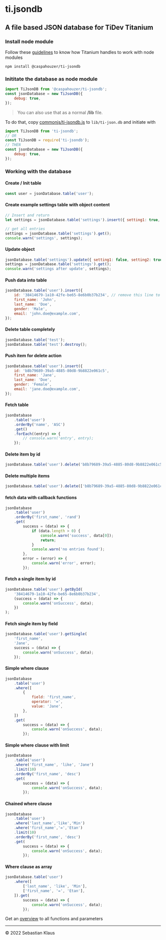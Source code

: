 # ti.jsondb

## A file based JSON database for TiDev Titanium

### Install node module

Follow these [guidelines](https://titaniumsdk.com/guide/Titanium_SDK/Titanium_SDK_Guide/Best_Practices_and_Recommendations/CommonJS_Modules_in_Titanium.html#commonjs-module-specification-implementation) to know how Titanium handles to work with node modules

    npm install @caspahouzer/ti-jsondb

### Inititate the database as node module

```javascript
import TiJsonDB from '@caspahouzer/ti-jsondb';
const jsonDatabase = new TiJsonDB({
    debug: true,
});
```

> You can also use that as a normal **/lib** file. 

To do that, copy [commonjs/ti-jsondb.js](commonjs/ti-jsondb.js) to `lib/ti-json.db` and initiate with 

```javascript
import TiJsonDB from 'ti-jsondb';
// OR
const TiJsonDB = require('ti-jsondb');
// THEN
const jsonDatabase = new TiJsonDB({
    debug: true,
});
```

### Working with the database

#### Create / Init table
```javascript
const user = jsonDatabase.table('user');
```

#### Create example settings table with object content
```javascript
// Insert and return
let settings = jsonDatabase.table('settings').insert({ setting1: true, setting2: false, setting3: 'test' });

// get all entries
settings = jsonDatabase.table('settings').get();
console.warn('settings', settings);
```

#### Update object
```javascript
jsonDatabase.table('settings').update({ setting1: false, setting2: true });
settings = jsonDatabase.table('settings').get();
console.warn('settings after update', settings);
```

#### Push data into table
```javascript
jsonDatabase.table('user').insert({
    id: '38414679-1a10-42fe-be65-8e6b0b37b234', // remove this line to make a new entry
    first_name: 'John',
    last_name: 'Doe',
    gender: 'Male',
    email: 'john.doe@example.com',
});
```

#### Delete table completely
```javascript
jsonDatabase.table('test');
jsonDatabase.table('test').destroy();
```

#### Push item for delete action
```javascript
jsonDatabase.table('user').insert({
    id: 'b8b79689-39a5-4885-80d8-9b8822e061c5',
    first_name: 'Jane',
    last_name: 'Doe',
    gender: 'Female',
    email: 'jane.doe@example.com',
});
```

#### Fetch table
```javascript
jsonDatabase
    .table('user')
    .orderBy('name', 'ASC')
    .get()
    .forEach((entry) => {
        // console.warn('entry', entry);
    });
```

#### Delete item by id
```javascript
jsonDatabase.table('user').delete('b8b79689-39a5-4885-80d8-9b8822e061c5');
```

#### Delete multiple items
```javascript
jsonDatabase.table('user').delete(['b8b79689-39a5-4885-80d8-9b8822e061c5', 'd6c52967-9654-4152-80f8-8fbc5a1e33d6']);
```

#### fetch data with callback functions
```javascript
jsonDatabase
    .table('user')
    .orderBy('first_name', 'rand')
    .get(
        success = (data) => {
            if (data.length > 0) {
                console.warn('success', data[0]);
                return;
            }
            console.warn('no entries found');
        },
        error = (error) => {
            console.warn('error', error);
        });
```

#### Fetch a single item by id
```javascript
jsonDatabase.table('user').getById(
    '38414679-1a10-42fe-be65-8e6b0b37b234',
    (success = (data) => {
        console.warn('onSuccess', data);
    })
);
```

#### Fetch single item by field
```javascript
jsonDatabase.table('user').getSingle(
    'first_name',
    'Jane',
    success = (data) => {
        console.warn('onSuccess', data);
    });
```
#### Simple where clause
```javascript
jsonDatabase
    .table('user')
    .where([
        {
            field: 'first_name',
            operator: '=',
            value: 'Jane',
        },
    ])
    .get(
        success = (data) => {
            console.warn('onSuccess', data);
        });
```

#### Simple where clause with limit
```javascript
jsonDatabase
    .table('user')
    .where('first_name', 'like', 'Jane')
    .limit(10)
    .orderBy('first_name', 'desc')
    .get(
        success = (data) => {
            console.warn('onSuccess', data);
        });
```

#### Chained where clause
```javascript
jsonDatabase
    .table('user')
    .where('last_name','like','Min')
    .where('first_name','=','Etan')
    .limit(10)
    .orderBy('first_name', 'desc')
    .get(
        success = (data) => {
            console.warn('onSuccess', data);
        });
```

#### Where clause as array
```javascript
jsonDatabase.table('user')
    .where([
        ['last_name', 'like', 'Min'],
        ['first_name', '=', 'Etan'],
    ]).get(
        success = (data) => {
            console.warn('onSuccess', data);
        });
```
Get an [overview](./methods.md) to all functions and parameters

* * *

&copy; 2022 Sebastian Klaus